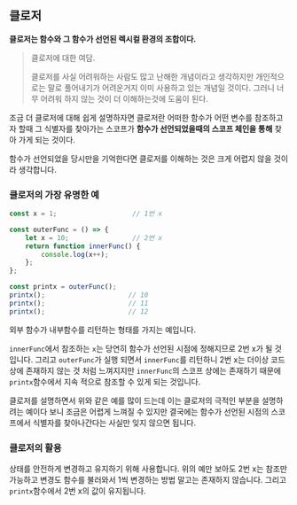 ## 클로저

**클로저는 함수와 그 함수가 선언된 렉시컬 환경의 조합이다.**

> 클로저에 대한 여담.
>
> 클로저를 사실 어려워하는 사람도 많고 난해한 개념이라고 생각하지만 개인적으로는 말로 풀어내기가 어려운거지 이미 사용하고 있는 개념일 것이다. 그러니 너무 어려워 하지 않는 것이 더 이해하는것에 도움이 된다.

조금 더 클로저에 대해 쉽게 설명하자면 클로저란 어떠한 함수가 어떤 변수를 참조하고자 할때 그 식별자를 찾아가는 스코프가 **함수가 선언되었을때의 스코프 체인을 통해** 찾아 가게 되는 것이다. 

함수가 선언되었을 당시만을 기억한다면 클로저를 이해하는 것은 크게 어렵지 않을 것이라 생각합니다.

### 클로저의 가장 유명한 예

```js
const x = 1;                   // 1번 x

const outerFunc = () => {
    let x = 10;                // 2번 x
    return function innerFunc() {
        console.log(x++);
    };
};

const printx = outerFunc();
printx();                     // 10
printx();                     // 11
printx();                     // 12
```

외부 함수가 내부함수를 리턴하는 형태를 가지는 예입니다. 

`innerFunc`에서 참조하는 `x`는 당연히 함수가 선언된 시점에 정해지므로 2번 x가 될 것입니다. 그리고 `outerFunc`가 실행 되면서 `innerFunc`를 리턴하니 2번 x는 더이상 코드 상에 존재하지 않는 것 처럼 느껴지지만 `innerFunc`의 스코프 상에는 존재하기 때문에 `printx`함수에서 지속 적으로 참조할 수 있게 되는 것입니다.

클로저를 설명하면서 위와 같은 예를 많이 드는데 이는 클로저의 극적인 부분을 설명하려는 예이다 보니 조금은 어렵게 느껴질 수 있지만 결국에는 함수가 선언된 시점의 스코프에서 식별자를 찾아나간다는 사실만 잊지 않으면 됩니다.

### 클로저의 활용

상태를 안전하게 변경하고 유지하기 위해 사용합니다. 위의 예만 보아도 2번 x는 참조만 가능하고 변경도 함수를 불러와서 1씩 변경하는 방법 말고는 존재하지 않습니다. 그리고 `printx`함수에서 2번 x의 값이 유지됩니다.